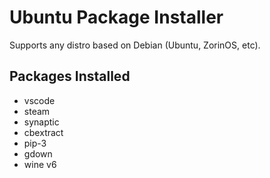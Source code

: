 # Ubuntu Package Installer
Supports any distro based on Debian (Ubuntu, ZorinOS, etc).

## Packages Installed
- vscode
- steam
- synaptic
- cbextract
- pip-3
- gdown
- wine v6
